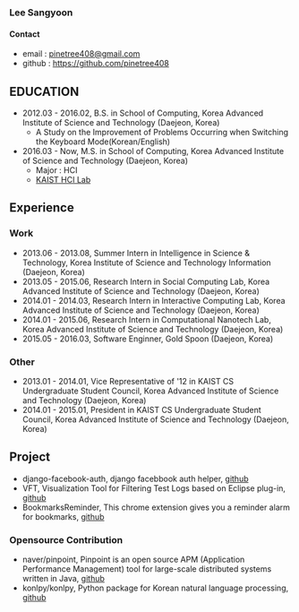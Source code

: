 ### Lee Sangyoon

#### Contact

- email : pinetree408@gmail.com
- github : https://github.com/pinetree408

## EDUCATION

- 2012.03 - 2016.02, B.S. in School of Computing, Korea Advanced Institute of Science and Technology (Daejeon, Korea)
  - A Study on the Improvement of Problems Occurring when Switching the Keyboard Mode(Korean/English)
- 2016.03 - Now, M.S. in School of Computing, Korea Advanced Institute of Science and Technology (Daejeon, Korea)
  - Major : HCI
  - [KAIST HCI Lab](http://hcil.kaist.ac.kr/?page_id=1755)

## Experience

### Work

- 2013.06 - 2013.08, Summer Intern in Intelligence in Science & Technology, Korea Institute of Science and Technology Information (Daejeon, Korea)
- 2013.05 - 2015.06, Research Intern in Social Computing Lab, Korea Advanced Institute of Science and Technology (Daejeon, Korea)
- 2014.01 - 2014.03, Research Intern in Interactive Computing Lab, Korea Advanced Institute of Science and Technology (Daejeon, Korea)
- 2014.01 - 2015.06, Research Intern in Computational Nanotech Lab, Korea Advanced Institute of Science and Technology (Daejeon, Korea)
- 2015.05 - 2016.03, Software Enginner, Gold Spoon (Daejeon, Korea)

### Other

- 2013.01 - 2014.01, Vice Representative of '12 in KAIST CS Undergraduate Student Council, Korea Advanced Institute of Science and Technology (Daejeon, Korea)
- 2014.01 - 2015.01, President in KAIST CS Undergraduate Student Council, Korea Advanced Institute of Science and Technology (Daejeon, Korea)

## Project

- django-facebook-auth, django facebbook auth helper, [github](https://github.com/pinetree408/django-facebook-auth)
- VFT, Visualization Tool for Filtering Test Logs based on Eclipse plug-in, [github](https://github.com/pinetree408/VFT)
- BookmarksReminder, This chrome extension gives you a reminder alarm for bookmarks, [github](https://github.com/pinetree408/BookmarksReminder)

### Opensource Contribution

- naver/pinpoint, Pinpoint is an open source APM (Application Performance Management) tool for large-scale distributed systems written in Java, [github](https://github.com/naver/pinpoint)
- konlpy/konlpy, Python package for Korean natural language processing, [github](https://github.com/pinetree408)
